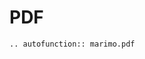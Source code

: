 # PDF

<!-- TODO: add interactive marimo.pdf doc.
At the moment, our components app uses released versions of marimo, so these changes will lag behind. -->
<!-- <iframe class="demo" src="https://components.marimo.io/?component=pdf" frameborder="no"></iframe> -->

```{eval-rst}
.. autofunction:: marimo.pdf
```
